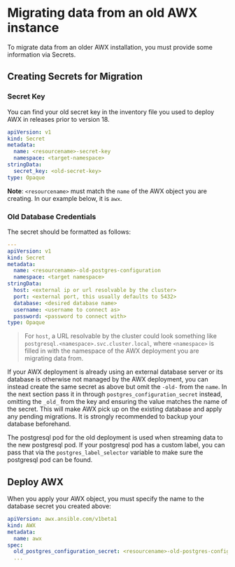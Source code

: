 # Migrating data from an old AWX instance

To migrate data from an older AWX installation, you must provide some information via Secrets.

## Creating Secrets for Migration

### Secret Key

You can find your old secret key in the inventory file you used to deploy AWX in releases prior to version 18.

```yaml
apiVersion: v1
kind: Secret
metadata:
  name: <resourcename>-secret-key
  namespace: <target-namespace>
stringData:
  secret_key: <old-secret-key>
type: Opaque
```

**Note**: `<resourcename>` must match the `name` of the AWX object you are creating. In our example below, it is `awx`.

### Old Database Credentials

The secret should be formatted as follows:

```yaml
---
apiVersion: v1
kind: Secret
metadata:
  name: <resourcename>-old-postgres-configuration
  namespace: <target namespace>
stringData:
  host: <external ip or url resolvable by the cluster>
  port: <external port, this usually defaults to 5432>
  database: <desired database name>
  username: <username to connect as>
  password: <password to connect with>
type: Opaque
```

> For `host`, a URL resolvable by the cluster could look something like `postgresql.<namespace>.svc.cluster.local`, where `<namespace>` is filled in with the namespace of the AWX deployment you are migrating data from.

If your AWX deployment is already using an external database server or its database is otherwise not managed
by the AWX deployment, you can instead create the same secret as above but omit the `-old-` from the `name`.
In the next section pass it in through `postgres_configuration_secret` instead, omitting the `_old_`
from the key and ensuring the value matches the name of the secret. This will make AWX pick up on the existing
database and apply any pending migrations. It is strongly recommended to backup your database beforehand.

The postgresql pod for the old deployment is used when streaming data to the new postgresql pod.  If your postgresql pod has a custom label,
you can pass that via the `postgres_label_selector` variable to make sure the postgresql pod can be found.

## Deploy AWX

When you apply your AWX object, you must specify the name to the database secret you created above:

```yaml
apiVersion: awx.ansible.com/v1beta1
kind: AWX
metadata:
  name: awx
spec:
  old_postgres_configuration_secret: <resourcename>-old-postgres-configuration
  ...
```
